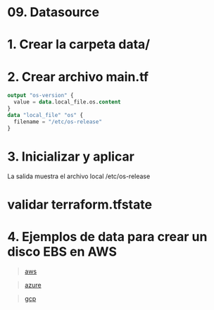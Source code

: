 # 09. Datasource <!-- omit in toc -->

# 1. Crear la carpeta data/

# 2. Crear archivo main.tf

```tf
output "os-version" {
  value = data.local_file.os.content
}
data "local_file" "os" {
  filename = "/etc/os-release"
}
```

# 3. Inicializar y aplicar

La salida muestra el archivo local /etc/os-release

# validar terraform.tfstate

# 4. Ejemplos de data para crear un disco EBS en AWS
> [aws](https://registry.terraform.io/providers/hashicorp/aws/latest/docs/resources/ebs_volume)

> [azure](https://registry.terraform.io/providers/hashicorp/azurerm/latest/docs/resources/managed_disk)

> [gcp](https://registry.terraform.io/providers/hashicorp/google/latest/docs/resources/compute_disk)


